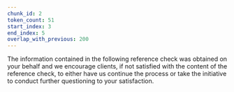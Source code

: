 ```yaml
---
chunk_id: 2
token_count: 51
start_index: 3
end_index: 5
overlap_with_previous: 200
---
```



The information contained in the following reference check was obtained on your behalf and we encourage clients, if not satisfied with the content of the reference check, to either have us continue the process or take the initiative to conduct further questioning to your satisfaction\.
